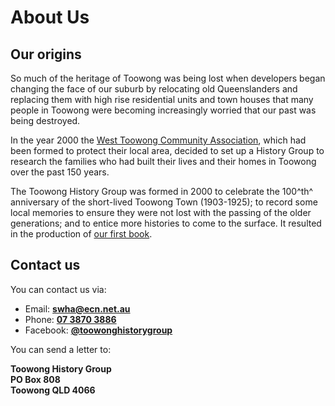 # About Us

## Our origins

So much of the heritage of Toowong was being lost when developers began changing the face of our suburb by relocating old Queenslanders and replacing them with high rise residential units and town houses that many people in Toowong were becoming increasingly worried that our past was being destroyed. 

In the year 2000 the [West Toowong Community Association](https://abr.business.gov.au/ABN/View/51823312836), which had been formed to protect their local area, decided to set up a History Group to research the families who had built their lives and their homes in Toowong over the past 150 years.

The Toowong History Group was formed in 2000 to celebrate the 100^th^ anniversary of the short-lived Toowong Town (1903-1925); to record some local memories to ensure they were not lost with the passing of the older generations; and to entice more histories to come to the surface. It resulted in the production of [our first book](books.md).


## Contact us
You can contact us via: 

- Email: **[swha@ecn.net.au](mailto:swha@ecn.net.au)**
- Phone: **[07 3870 3886](tel:0738703886)**
- Facebook: **[@toowonghistorygroup](https://www.facebook.com/toowonghistorygroup/)**


You can send a letter to: 

**Toowong History Group** <br>
**PO Box 808** <br>
**Toowong QLD 4066**
